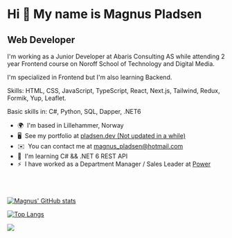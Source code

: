 Hi 👋 My name is Magnus Pladsen
===============================

Web Developer
-------------

I'm working as a Junior Developer at Abaris Consulting AS while attending 2 year Frontend course on Noroff School of Technology and Digital Media.

I'm specialized in Frontend but I'm also learning Backend.

Skills: HTML, CSS, JavaScript, TypeScript, React, Next.js, Tailwind, Redux, Formik, Yup, Leaflet.

Basic skills in: C#, Python, SQL, Dapper, .NET6

*   🌍  I'm based in Lillehammer, Norway
*   🖥️  See my portfolio at [pladsen.dev (Not updated in a while)](http://pladsen.dev)
*   ✉️  You can contact me at [magnus\_pladsen@hotmail.com](mailto:magnus_pladsen@hotmail.com)
*   🧠  I'm learning C# && .NET 6 REST API
*   ⚡  I have worked as a Department Manager / Sales Leader at <a href="https://www.power.no">Power</a>

</br>
</br>

[![Magnus' GitHub stats](https://github-readme-stats.vercel.app/api?username=MagnusPladsen&layout=compact&theme=dark)](https://github.com/anuraghazra/github-readme-stats)


[![Top Langs](https://github-readme-stats.vercel.app/api/top-langs/?username=MagnusPladsen&layout=compact&theme=dark)](https://github.com/MagnusPladsen/github-readme-stats)


![](https://komarev.com/ghpvc/?username=MagnusPladsen&color=blue)
